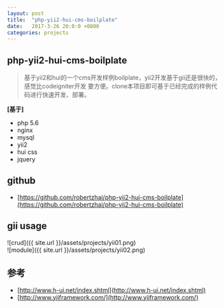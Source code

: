 ```yaml
---
layout: post
title:  "php-yii2-hui-cms-boilplate"
date:   2017-3-26 20:0:0 +0800
categories: projects
---
```


## php-yii2-hui-cms-boilplate
>基于yii2和hui的一个cms开发样例boilplate，yii2开发基于gii还是很快的，感觉比codeigniter开发
要方便。clone本项目即可基于已经完成的样例代码进行快速开发、部署。

**[**基于**]**


* php 5.6
* nginx
* mysql
* yii2
* hui css
* jquery

## github

* [https://github.com/robertzhai/php-yii2-hui-cms-boilplate](https://github.com/robertzhai/php-yii2-hui-cms-boilplate)

## gii usage
![crud]({{ site.url }}/assets/projects/yii01.png)  
![module]({{ site.url }}/assets/projects/yii02.png)  


## 参考

* [http://www.h-ui.net/index.shtml](http://www.h-ui.net/index.shtml)
* [http://www.yiiframework.com/](http://www.yiiframework.com/)

   

